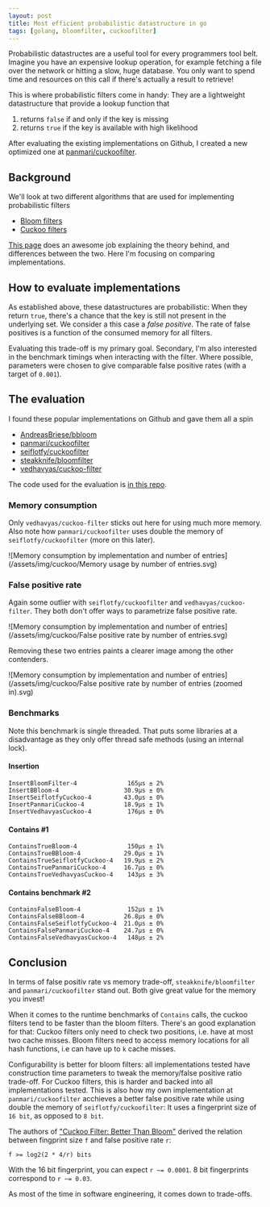 ```yaml
---
layout: post
title: Most efficient probabilistic datastructure in go
tags: [golang, bloomfilter, cuckoofilter]
---
```


Probabilistic datastructes are a useful tool for every programmers tool belt. Imagine you have an expensive lookup operation, for example fetching a file over the network or hitting a slow, huge database. You only want to spend time and resources on this call if there's actually a result to retrieve!

This is where probabilistic filters come in handy: They are a lightweight datastructure that provide a lookup function that

1. returns `false` if and only if the key is missing
2. returns `true` if the key is available with high likelihood

After evaluating the existing implementations on Github, I created a new optimized one at [panmari/cuckoofilter](http://github.com/panmari/cuckoofilter).

## Background

We'll look at two different algorithms that are used for implementing probabilistic filters

* [Bloom filters](https://en.wikipedia.org/wiki/Bloom_filter)
* [Cuckoo filters](https://en.wikipedia.org/wiki/Cuckoo_filter)

[This page](https://bdupras.github.io/filter-tutorial/) does an awesome job explaining the theory behind, and differences between the two. Here I'm focusing on comparing implementations.

## How to evaluate implementations

As established above, these datastructures are probabilistic: When they return `true`, there's a chance that the key is still not present in the underlying set. We consider a this case a *false positive*. The rate of false positives is a function of the consumed memory for all filters.

Evaluating this trade-off is my primary goal. Secondary, I'm also interested in the benchmark timings when interacting with the filter.
Where possible, parameters were chosen to give comparable false positive rates (with a target of `0.001`).

## The evaluation

I found these popular implementations on Github and gave them all a spin

* [AndreasBriese/bbloom](http://github.com/AndreasBriese/bbloom)
* [panmari/cuckoofilter](http://github.com/panmari/cuckoofilter)
* [seiflotfy/cuckoofilter](http://github.com/seiflotfy/cuckoofilter)
* [steakknife/bloomfilter](http://github.com/steakknife/bloomfilter)
* [vedhavyas/cuckoo-filter](http://github.com/vedhavyas/cuckoo-filter)

The code used for the evaluation is [in this repo](https://github.com/panmari/compare_probabilistic_filters).

### Memory consumption

Only `vedhavyas/cuckoo-filter` sticks out here for using much more memory. Also note how `panmari/cuckoofilter` uses double the memory of `seiflotfy/cuckoofilter` (more on this later).

![Memory consumption by implementation and number of entries](/assets/img/cuckoo/Memory usage by number of entries.svg)

### False positive rate

Again some outlier with `seiflotfy/cuckoofilter` and `vedhavyas/cuckoo-filter`. They both don't offer ways to parametrize false positive rate.

![Memory consumption by implementation and number of entries](/assets/img/cuckoo/False positive rate by number of entries.svg)

Removing these two entries paints a clearer image among the other contenders.

![Memory consumption by implementation and number of entries](/assets/img/cuckoo/False positive rate by number of entries (zoomed in).svg)

### Benchmarks

Note this benchmark is single threaded. That puts some libraries at a disadvantage as they only offer thread safe methods (using an internal lock).

#### Insertion

```
InsertBloomFilter-4              165µs ± 2%
InsertBBloom-4                  30.9µs ± 0%
InsertSeiflotfyCuckoo-4         43.0µs ± 0%
InsertPanmariCuckoo-4           18.9µs ± 1%
InsertVedhavyasCuckoo-4          176µs ± 0%
```

#### Contains #1

```
ContainsTrueBloom-4              150µs ± 1%
ContainsTrueBBloom-4            29.0µs ± 1%
ContainsTrueSeiflotfyCuckoo-4   19.9µs ± 2%
ContainsTruePanmariCuckoo-4     16.7µs ± 0%
ContainsTrueVedhavyasCuckoo-4    143µs ± 3%
```

#### Contains benchmark #2

```
ContainsFalseBloom-4             152µs ± 1%
ContainsFalseBBloom-4           26.8µs ± 0%
ContainsFalseSeiflotfyCuckoo-4  21.0µs ± 0%
ContainsFalsePanmariCuckoo-4    24.7µs ± 0%
ContainsFalseVedhavyasCuckoo-4   148µs ± 2%
```

## Conclusion

In terms of false positiv rate vs memory trade-off, `steakknife/bloomfilter` and `panmari/cuckoofilter` stand out. Both give great value for the memory you invest!

When it comes to the runtime benchmarks of `Contains` calls, the cuckoo filters tend to be faster than the bloom filters. There's an good explanation for that: Cuckoo filters only need to check two positions, i.e. have at most two cache misses. Bloom filters need to access memory locations for all hash functions, i.e can have up to `k` cache misses.

Configurability is better for bloom filters: all implementations tested have construction time parameters to tweak the memory/false positive ratio trade-off. For Cuckoo filters, this is harder and backed into all implementations tested.
This is also how my own implementation at `panmari/cuckoofilter` acchieves a better false positive rate while using double the memory of `seiflotfy/cuckoofilter`: It uses a fingerprint size of `16 bit`, as opposed to `8 bit`.

The authors of ["Cuckoo Filter: Better Than Bloom"](https://www.cs.cmu.edu/~dga/papers/cuckoo-conext2014.pdf) derived the relation between fingprint size `f` and false positive rate `r`:

```
f >= log2(2 * 4/r) bits
```

With the 16 bit fingerprint, you can expect `r ~= 0.0001`. 8 bit fingerprints correspond to `r ~= 0.03`.

As most of the time in software engineering, it comes down to trade-offs.
